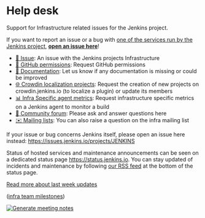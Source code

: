 # Help desk

Support for Infrastructure related issues for the Jenkins project.

If you want to report an issue or a bug with [one of the services run by the Jenkins project](https://www.jenkins.io/projects/infrastructure/), [**open an issue here**](https://github.com/jenkins-infra/helpdesk/issues/new/choose)!
- [🧩 Issue](https://github.com/jenkins-infra/helpdesk/issues/new?assignees=&labels=triage&template=1-report-issue.yml): An issue with the Jenkins projects Infrastructure
- [🚀 GitHub permissions](https://github.com/jenkins-infra/helpdesk/issues/new?assignees=&labels=github-permissions&template=2-github-permissions.yml): Request GitHub permissions
- [📝 Documentation](https://github.com/jenkins-infra/helpdesk/issues/new?assignees=&labels=documentation&template=3-documentation.yml): Let us know if any documentation is missing or could be improved
- [🌐 Crowdin localization projects](https://github.com/jenkins-infra/helpdesk/issues/new?assignees=&labels=crowdin&template=4-crowdin.yml): Request the creation of new projects on crowdin.jenkins.io (to localize a plugin) or update its members
- [📊 Infra Specific agent metrics](https://github.com/jenkins-infra/helpdesk/issues/new?assignees=&labels=inframetrics&template=5-metrics.yml): Request infrastructure specific metrics on a Jenkins agent to monitor a build
- [💬 Community forum](https://community.jenkins.io/): Please ask and answer questions here
- [✉️ Mailing lists](https://www.jenkins.io/mailing-lists/): You can also raise a question on the infra mailing list


If your issue or bug concerns Jenkins itself, please open an issue here instead: https://issues.jenkins.io/projects/JENKINS

Status of hosted services and maintenance announcements can be seen on a dedicated status page https://status.jenkins.io. You can stay updated of incidents and maintenance by following [our RSS feed](https://status.jenkins.io/index.xml) at the bottom of the status page.

[Read more about last week updates](https://github.com/jenkins-infra/helpdesk/releases/tag/infra-team-sync-2022-07-12_2)

([infra team milestones](https://github.com/jenkins-infra/helpdesk/milestones))
<!-- TODO Add FAQ below -->

[![Generate meeting notes](https://github.com/jenkins-infra/helpdesk/actions/workflows/infra-meeting-release.yaml/badge.svg)](https://github.com/jenkins-infra/helpdesk/actions/workflows/infra-meeting-release.yaml)
